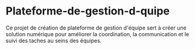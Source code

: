 # Plateforme-de-gestion-d-quipe
Ce projet de création de plateforme de gestion d'équipe sert à créer une solution numérique pour améliorer la coordination, la communication et le suivi des taches au seins des équipes.
